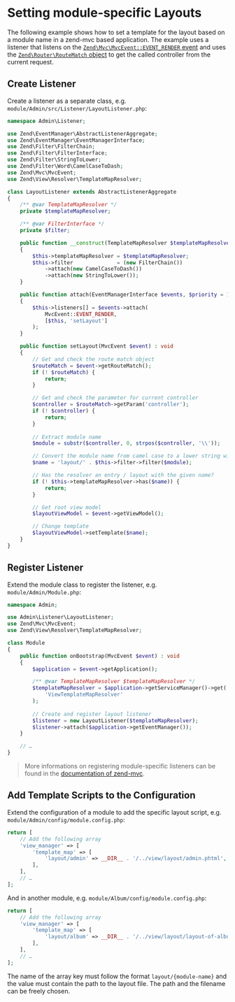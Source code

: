 # Setting module-specific Layouts

The following example shows how to set a template for the layout based on a
module name in a zend-mvc based application. The example uses a listener that
listens on the
[`Zend\Mvc\MvcEvent::EVENT_RENDER` event](https://docs.zendframework.com/zend-mvc/mvc-event/#mvceventevent_render-render)
and uses the
[`Zend\Router\RouteMatch` object](https://docs.zendframework.com/zend-mvc/routing/#routing)
to get the called controller from the current request.

## Create Listener

Create a listener as a separate class, e.g.
`module/Admin/src/Listener/LayoutListener.php`:

```php
namespace Admin\Listener;

use Zend\EventManager\AbstractListenerAggregate;
use Zend\EventManager\EventManagerInterface;
use Zend\Filter\FilterChain;
use Zend\Filter\FilterInterface;
use Zend\Filter\StringToLower;
use Zend\Filter\Word\CamelCaseToDash;
use Zend\Mvc\MvcEvent;
use Zend\View\Resolver\TemplateMapResolver;

class LayoutListener extends AbstractListenerAggregate
{
    /** @var TemplateMapResolver */
    private $templateMapResolver;

    /** @var FilterInterface */
    private $filter;

    public function __construct(TemplateMapResolver $templateMapResolver)
    {
        $this->templateMapResolver = $templateMapResolver;
        $this->filter              = (new FilterChain())
            ->attach(new CamelCaseToDash())
            ->attach(new StringToLower());
    }

    public function attach(EventManagerInterface $events, $priority = 1)
    {
        $this->listeners[] = $events->attach(
            MvcEvent::EVENT_RENDER,
            [$this, 'setLayout']
        );
    }

    public function setLayout(MvcEvent $event) : void
    {
        // Get and check the route match object
        $routeMatch = $event->getRouteMatch();
        if (! $routeMatch) {
            return;
        }

        // Get and check the parameter for current controller
        $controller = $routeMatch->getParam('controller');
        if (! $controller) {
            return;
        }
    
        // Extract module name
        $module = substr($controller, 0, strpos($controller, '\\'));

        // Convert the module name from camel case to a lower string with dashes
        $name = 'layout/' . $this->filter->filter($module);

        // Has the resolver an entry / layout with the given name?
        if (! $this->templateMapResolver->has($name)) {
            return;
        }

        // Get root view model
        $layoutViewModel = $event->getViewModel();

        // Change template
        $layoutViewModel->setTemplate($name);
    }
}
```

## Register Listener

Extend the module class to register the listener, e.g.
`module/Admin/Module.php`:

```php
namespace Admin;

use Admin\Listener\LayoutListener;
use Zend\Mvc\MvcEvent;
use Zend\View\Resolver\TemplateMapResolver;

class Module
{
    public function onBootstrap(MvcEvent $event) : void
    {
        $application = $event->getApplication();

        /** @var TemplateMapResolver $templateMapResolver */
        $templateMapResolver = $application->getServiceManager()->get(
            'ViewTemplateMapResolver'
        );
        
        // Create and register layout listener
        $listener = new LayoutListener($templateMapResolver);
        $listener->attach($application->getEventManager());
    }

    // …
}
```

> More informations on registering module-specific listeners can be found in the 
> [documentation of zend-mvc](https://docs.zendframework.com/zend-mvc/examples/#registering-module-specific-listeners).

## Add Template Scripts to the Configuration

Extend the configuration of a module to add the specific layout script, e.g.
`module/Admin/config/module.config.php`:

```php
return [
    // Add the following array
    'view_manager' => [
        'template_map' => [
            'layout/admin' => __DIR__ . '/../view/layout/admin.phtml',
        ],
    ],
    // …
];
```

And in another module, e.g. `module/Album/config/module.config.php`:

```php
return [
    // Add the following array
    'view_manager' => [
        'template_map' => [
            'layout/album' => __DIR__ . '/../view/layout/layout-of-album.phtml',
        ],
    ],
    // …
];
```

The name of the array key must follow the format `layout/{module-name}` and the
value must contain the path to the layout file. The path and the filename can be
freely chosen.
